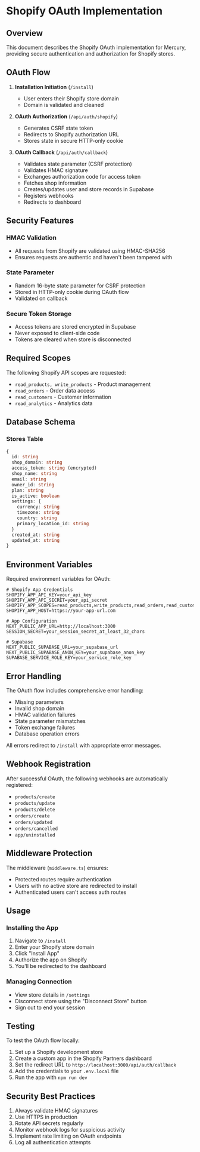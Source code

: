 # Shopify OAuth Implementation

## Overview

This document describes the Shopify OAuth implementation for Mercury, providing secure authentication and authorization for Shopify stores.

## OAuth Flow

1. **Installation Initiation** (`/install`)
   - User enters their Shopify store domain
   - Domain is validated and cleaned

2. **OAuth Authorization** (`/api/auth/shopify`)
   - Generates CSRF state token
   - Redirects to Shopify authorization URL
   - Stores state in secure HTTP-only cookie

3. **OAuth Callback** (`/api/auth/callback`)
   - Validates state parameter (CSRF protection)
   - Validates HMAC signature
   - Exchanges authorization code for access token
   - Fetches shop information
   - Creates/updates user and store records in Supabase
   - Registers webhooks
   - Redirects to dashboard

## Security Features

### HMAC Validation
- All requests from Shopify are validated using HMAC-SHA256
- Ensures requests are authentic and haven't been tampered with

### State Parameter
- Random 16-byte state parameter for CSRF protection
- Stored in HTTP-only cookie during OAuth flow
- Validated on callback

### Secure Token Storage
- Access tokens are stored encrypted in Supabase
- Never exposed to client-side code
- Tokens are cleared when store is disconnected

## Required Scopes

The following Shopify API scopes are requested:

- `read_products, write_products` - Product management
- `read_orders` - Order data access
- `read_customers` - Customer information
- `read_analytics` - Analytics data

## Database Schema

### Stores Table
```typescript
{
  id: string
  shop_domain: string
  access_token: string (encrypted)
  shop_name: string
  email: string
  owner_id: string
  plan: string
  is_active: boolean
  settings: {
    currency: string
    timezone: string
    country: string
    primary_location_id: string
  }
  created_at: string
  updated_at: string
}
```

## Environment Variables

Required environment variables for OAuth:

```env
# Shopify App Credentials
SHOPIFY_APP_API_KEY=your_api_key
SHOPIFY_APP_API_SECRET=your_api_secret
SHOPIFY_APP_SCOPES=read_products,write_products,read_orders,read_customers,read_analytics
SHOPIFY_APP_HOST=https://your-app-url.com

# App Configuration
NEXT_PUBLIC_APP_URL=http://localhost:3000
SESSION_SECRET=your_session_secret_at_least_32_chars

# Supabase
NEXT_PUBLIC_SUPABASE_URL=your_supabase_url
NEXT_PUBLIC_SUPABASE_ANON_KEY=your_supabase_anon_key
SUPABASE_SERVICE_ROLE_KEY=your_service_role_key
```

## Error Handling

The OAuth flow includes comprehensive error handling:

- Missing parameters
- Invalid shop domain
- HMAC validation failures
- State parameter mismatches
- Token exchange failures
- Database operation errors

All errors redirect to `/install` with appropriate error messages.

## Webhook Registration

After successful OAuth, the following webhooks are automatically registered:

- `products/create`
- `products/update`
- `products/delete`
- `orders/create`
- `orders/updated`
- `orders/cancelled`
- `app/uninstalled`

## Middleware Protection

The middleware (`middleware.ts`) ensures:

- Protected routes require authentication
- Users with no active store are redirected to install
- Authenticated users can't access auth routes

## Usage

### Installing the App

1. Navigate to `/install`
2. Enter your Shopify store domain
3. Click "Install App"
4. Authorize the app on Shopify
5. You'll be redirected to the dashboard

### Managing Connection

- View store details in `/settings`
- Disconnect store using the "Disconnect Store" button
- Sign out to end your session

## Testing

To test the OAuth flow locally:

1. Set up a Shopify development store
2. Create a custom app in the Shopify Partners dashboard
3. Set the redirect URL to `http://localhost:3000/api/auth/callback`
4. Add the credentials to your `.env.local` file
5. Run the app with `npm run dev`

## Security Best Practices

1. Always validate HMAC signatures
2. Use HTTPS in production
3. Rotate API secrets regularly
4. Monitor webhook logs for suspicious activity
5. Implement rate limiting on OAuth endpoints
6. Log all authentication attempts